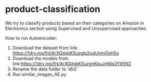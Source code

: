 # product-classification
We try to classify products based on their categories on Amazon in Electronics section using Supervised and Unsupervised approaches

How to run Autoencoder:
1. Download the dataset from link: https://1drv.ms/f/s!ArXGiIqbK5uzglp2ugUninjGehEe
2. Download the models from link:https://1drv.ms/f/s!ArXGiIqbK5uzgnKeuJnNIq3Y95NZ
3. Rename the data folder to 'db2'
4. Run similar_images_AE.py
